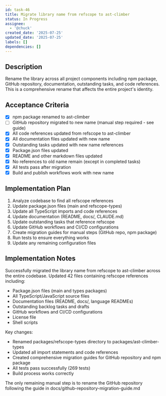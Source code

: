 ```yaml
---
id: task-46
title: Migrate library name from refscope to ast-climber
status: In Progress
assignee:
  - '@chuck'
created_date: '2025-07-25'
updated_date: '2025-07-25'
labels: []
dependencies: []
---
```


## Description

Rename the library across all project components including npm package, GitHub repository, documentation, outstanding tasks, and code references. This is a comprehensive rename that affects the entire project's identity.

## Acceptance Criteria

- [x] npm package renamed to ast-climber
- [ ] GitHub repository migrated to new name (manual step required - see guide)
- [x] All code references updated from refscope to ast-climber
- [x] All documentation files updated with new name
- [x] Outstanding tasks updated with new name references
- [x] Package.json files updated
- [x] README and other markdown files updated
- [x] No references to old name remain (except in completed tasks)
- [x] All tests pass after migration
- [x] Build and publish workflows work with new name

## Implementation Plan

1. Analyze codebase to find all refscope references
2. Update package.json files (main and refscope-types)
3. Update all TypeScript imports and code references
4. Update documentation (README, docs/, CLAUDE.md)
5. Update outstanding tasks that reference refscope
6. Update GitHub workflows and CI/CD configurations
7. Create migration guides for manual steps (GitHub repo, npm package)
8. Run tests to ensure everything works
9. Update any remaining configuration files

## Implementation Notes

Successfully migrated the library name from refscope to ast-climber across the entire codebase. Updated 42 files containing refscope references including:

- Package.json files (main and types packages)
- All TypeScript/JavaScript source files
- Documentation files (README, docs/, language READMEs)
- Outstanding backlog tasks and drafts
- GitHub workflows and CI/CD configurations
- License file
- Shell scripts

Key changes:
- Renamed packages/refscope-types directory to packages/ast-climber-types
- Updated all import statements and code references
- Created comprehensive migration guides for GitHub repository and npm package
- All tests pass successfully (269 tests)
- Build process works correctly

The only remaining manual step is to rename the GitHub repository following the guide in docs/github-repository-migration-guide.md

